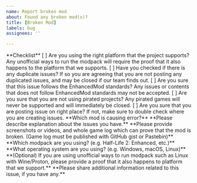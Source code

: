 ```yaml
---
name: Report broken mod
about: Found any broken mod(s)?
title: [Broken Mod] 
labels: bug
assignees: ''

---
```


<!--
----- Note Starts here -----
Please note that we only accept issues related to ModernMod series.

You may only make a issue related to this projects:
* PAYDAY 2: Heist of Frenzy
* Cyberpunk 2077: The Seventy Seven

Making issue for other projects are not accepted and will be closed without warnings.

Please include more information if possible!

Please be sure that your issue adheres with our standards. Our Standards can be found here: https://github.com/MysticMoonlight/EnhancedMod/blob/main/STANDARD.md

Please note that we cannot provide support if you are using pirated games. Please buy it officially from Steam or other ESDs to support the original creator of the game, thanks!
----- Note Ends here -----
--!>

**Checklist**
[ ] Are you using the right platform that the project supports? Any unofficial ways to run the modpack will require the proof that it also happens to the platform that we supports.
[ ] Have you checked if there is any duplicate issues? If so you are agreeing that you are not posting any duplicated issues, and may be closed if our team finds out.
[ ] Are you sure that this issue follows the EnhancedMod standards? Any issues or contents that does not follow EnhancedMod standards may not be accepted.
[ ] Are you sure that you are not using pirated projects? Any pirated games will never be supported and will immediately be closed.
[ ] Are you sure that you are posting issue on right place? If not, make sure to double check where you are creating issues.

**Which mod is causing error?**

**Please describe explanation about the issues you have.**

**Please provide screenshots or videos, and whole game log which can prove that the mod is broken. (Game log must be published with GitHub gist or Pastebin)**

**Which modpack are you using? (e.g. Half-Life 2: Enhanced, etc.)**

**What operating system are you using? (e.g. Windows, macOS, Linux)**

**(Optional) If you are using unofficial ways to run modpack such as Linux with Wine/Proton, please provide a proof that it also happens to platform that we support.**

**Please share additional information related to this issue, if you have any.**
